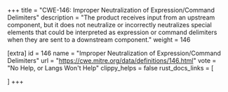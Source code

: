 +++
title = "CWE-146: Improper Neutralization of Expression/Command Delimiters"
description	= "The product receives input from an upstream component, but it does not neutralize or incorrectly neutralizes special elements that could be interpreted as expression or command delimiters when they are sent to a downstream component."
weight = 146

[extra]
id = 146
name = "Improper Neutralization of Expression/Command Delimiters"
url = "https://cwe.mitre.org/data/definitions/146.html"
vote = "No Help, or Langs Won't Help"
clippy_helps = false
rust_docs_links = [
	
]
+++

